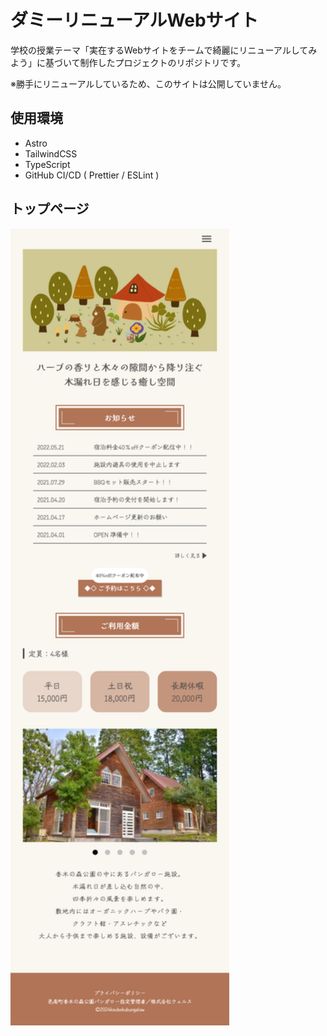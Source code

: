 # ダミーリニューアルWebサイト
<p>
    学校の授業テーマ「実在するWebサイトをチームで綺麗にリニューアルしてみよう」に基づいて制作したプロジェクトのリポジトリです。
</p>
<p>
    ※勝手にリニューアルしているため、このサイトは公開していません。
</p>

## 使用環境
- Astro
- TailwindCSS
- TypeScript
- GitHub CI/CD ( Prettier / ESLint )

## トップページ
<img src="/.github/assets/index.png" alt="トップページの画面" width="350">